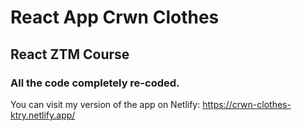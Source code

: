 # React App Crwn Clothes

## React ZTM Course

### All the code completely re-coded.

You can visit my version of the app on Netlify: https://crwn-clothes-ktry.netlify.app/

